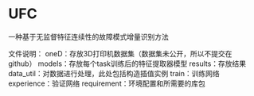 # UFC

一种基于无监督特征连续性的故障模式增量识别方法

文件说明：
oneD：存放3D打印机数据集（数据集未公开，所以不提交在github）
models：存放每个task训练后的特征提取器模型 
results：存放结果 
data_util：对数据进行处理，此处包括构造插值实例 
train：训练网络 
experience：验证网络 
requirement：环境配置和所需要的库包
